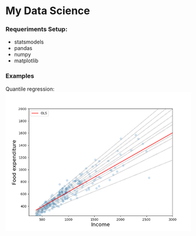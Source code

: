 # My Data Science

### Requeriments Setup:

* statsmodels
* pandas
* numpy
* matplotlib

### Examples

Quantile regression:
![](https://github.com/RonnyldoSilva/Data_Science/blob/master/quantile_regression.png)
